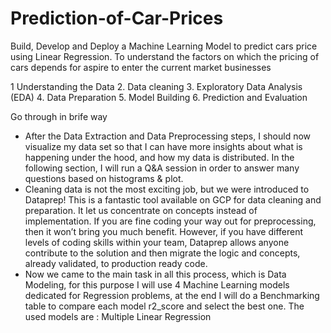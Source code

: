 # Prediction-of-Car-Prices
Build, Develop and Deploy a Machine Learning Model to predict cars price using Linear Regression. To understand the factors on which the pricing of cars depends for aspire to enter the current market businesses

1 Understanding the Data
2. Data cleaning
3. Exploratory Data Analysis (EDA)
4. Data Preparation
5. Model Building
6. Prediction and Evaluation

Go through in brife way
* After the Data Extraction and Data Preprocessing steps, I should now visualize my data set so that I can have more insights about what is happening under the hood, and how my data is distributed.
  In the following section, I will run a Q&A session in order to answer many questions based on histograms & plot.
* Cleaning data is not the most exciting job, but we were introduced to Dataprep! This is a fantastic tool available on GCP for data cleaning and preparation. 
  It let us concentrate on concepts instead of implementation. If you are fine coding your way out for preprocessing, then it won’t bring you much benefit. 
  However, if you have different levels of coding skills within your team, Dataprep allows anyone contribute to the solution and then migrate the logic and concepts, already validated, to production ready code.
* Now we came to the main task in all this process, which is Data Modeling, for this purpose I will use 4 Machine Learning models dedicated for Regression problems, at the end I will do a Benchmarking table to compare each model r2_score and select the best one. The used models are : Multiple Linear Regression
